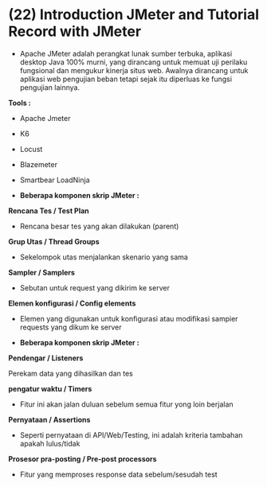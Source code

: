 # (22) Introduction JMeter and Tutorial Record with JMeter

- Apache JMeter adalah perangkat lunak sumber terbuka, aplikasi desktop Java 100% murni, yang dirancang untuk memuat uji perilaku fungsional dan mengukur kinerja situs web. Awalnya dirancang untuk aplikasi web pengujian beban tetapi sejak itu diperluas ke fungsi pengujian lainnya.
  
**Tools :**
- Apache Jmeter
- K6
- Locust
- Blazemeter
- Smartbear LoadNinja

- **Beberapa komponen skrip JMeter :**

**Rencana Tes / Test Plan**

- Rencana besar tes yang akan dilakukan (parent)

**Grup Utas / Thread Groups**

- Sekelompok utas menjalankan skenario yang sama

**Sampler / Samplers**

- Sebutan untuk request yang dikirim ke server

**Elemen konfigurasi / Config elements**

- Elemen yang digunakan untuk konfigurasi atau modifikasi sampier requests yang dikum ke server


- **Beberapa komponen skrip JMeter :**

**Pendengar / Listeners**

Perekam data yang dihasilkan dan tes

**pengatur waktu / Timers**

- Fitur ini akan jalan duluan sebelum semua fitur yong loin berjalan

**Pernyataan / Assertions**

- Seperti pernyataan di API/Web/Testing, ini adalah kriteria tambahan apakah lulus/tidak

**Prosesor pra-posting / Pre-post processors**

- Fitur yang memproses response data sebelum/sesudah test